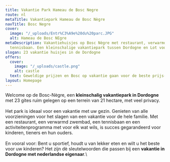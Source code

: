 ```yaml
---
title: Vakantie Park Hameau de Bosc Negre
route: nl
metaTitle: Vakantiepark Hameau de Bosc Nègre
navTitle: Bosc Negre
cover:
  image: "/_uploads/Entr%C3%A9e%20du%20parc.JPG"
  alt: Hameau de Bosc NEgre
metaDescription: Vakantiehuisjes op Bosc Nègre met restaurant, verwarmd zwembad en
  tennisbaan. Een kleinschalige vakantiepark tussen Dordogne en Lot voor het gezin
slogan: 23 vakantie huisjes in de Dordogne
offers:
  cover:
    image: "/_uploads/castle.png"
    alt: castle
  text: Geweldige prijzen en Bosc op vakantie gaan voor de beste prijs-Negro
layout: Homepage
---
```


Welcome op de Bosc-Nègre, een **kleinschalig vakantiepark in Dordogne** met 23 gites ruim gelegen op een terrein van 21 hectare, met veel privacy. \
\
Het park is ideaal voor een vakantie met uw gezin. Genieten van alle voorzieningen voor het slagen van een vakantie voor de hele familie. Met een restaurant, een verwarmd zwembad, een tennisbaan en een activiteitenprogramma met voor elk wat wils, is succes gegarandeerd voor kinderen, tieners en hun ouders.\
\
En vooral voor: Bent u sportief, houdt u van lekker eten en wilt u het beste voor uw kinderen? Het zijn dè sleutelwoorden die passen bij een **vakantie in Dordogne met nederlandse eigenaar**.\
